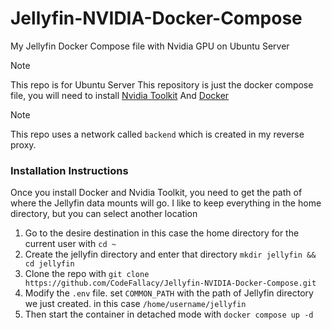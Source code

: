 # Jellyfin-NVIDIA-Docker-Compose
My Jellyfin Docker Compose file with Nvidia GPU on Ubuntu Server

> [!NOTE]
> This repo is for Ubuntu Server
> This repository is just the docker compose file, you will need to install [Nvidia Toolkit](https://docs.nvidia.com/datacenter/cloud-native/container-toolkit/latest/install-guide.html) And [Docker](https://docs.docker.com/engine/install/ubuntu/)

> [!NOTE]
> This repo uses a network called `backend` which is created in my reverse proxy.

### Installation Instructions
Once you install Docker and Nvidia Toolkit, you need to get the path of where the Jellyfin data mounts will go. I like to keep everything in the home directory, but you can select another location

1. Go to the desire destination in this case the home directory for the current user with `cd ~`
2. Create the jellyfin directory and enter that directory `mkdir jellyfin && cd jellyfin`
3. Clone the repo with `git clone https://github.com/CodeFallacy/Jellyfin-NVIDIA-Docker-Compose.git`
4. Modify the `.env` file. set `COMMON_PATH` with the path of Jellyfin directory we just created. in this case `/home/username/jellyfin`
5. Then start the container in detached mode with `docker compose up -d`

